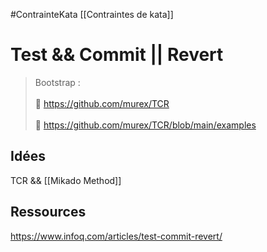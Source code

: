 #ContrainteKata [[Contraintes de kata]]
# Test && Commit || Revert

> Bootstrap : <br>  
> 🔗 https://github.com/murex/TCR <br>  
> 🔗 https://github.com/murex/TCR/blob/main/examples

## Idées
TCR && [[Mikado Method]]


## Ressources 

https://www.infoq.com/articles/test-commit-revert/